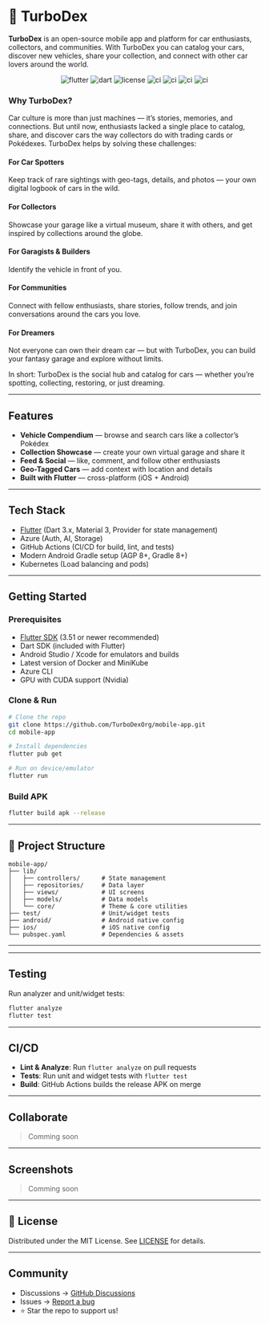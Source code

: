 # 🚗 TurboDex

**TurboDex** is an open-source mobile app and platform for car enthusiasts, collectors, and communities.
With TurboDex you can catalog your cars, discover new vehicles, share your collection, and connect with other car lovers around the world.

<p align="center">
  <img src="https://img.shields.io/badge/Flutter-3.x-blue?logo=flutter" alt="flutter" />
  <img src="https://img.shields.io/badge/Dart-3.x-0175C2?logo=dart" alt="dart" />
  <img src="https://img.shields.io/badge/License-MIT-green.svg" alt="license" />
  <img src="https://img.shields.io/github/actions/workflow/status/Turbo-Dex/mobile_app/app.yml?branch=dev&label=Mobile%20App%20CI" alt="ci" />
  <img src="https://img.shields.io/github/actions/workflow/status/Turbo-Dex/TurboAi/ai.yml?branch=dev&label=Turbo%20Ai%20CI" alt="ci" />
  <img src="https://img.shields.io/github/actions/workflow/status/Turbo-Dex/TurboAi/blur.yml?branch=dev&label=Turbo%20Blur%20CI" alt="ci" />
  <img src="https://img.shields.io/github/actions/workflow/status/Turbo-Dex/backend/infra.yml?label=Backend%20CI" alt="ci" />
</p>

### Why TurboDex?

Car culture is more than just machines — it’s stories, memories, and connections. But until now, enthusiasts lacked a single place to catalog, share, and discover cars the way collectors do with trading cards or Pokédexes. TurboDex helps by solving these challenges:

#### For Car Spotters
Keep track of rare sightings with geo-tags, details, and photos — your own digital logbook of cars in the wild.

#### For Collectors 
Showcase your garage like a virtual museum, share it with others, and get inspired by collections around the globe.

#### For Garagists & Builders
Identify the vehicle in front of you.

#### For Communities
Connect with fellow enthusiasts, share stories, follow trends, and join conversations around the cars you love.

#### For Dreamers 
Not everyone can own their dream car — but with TurboDex, you can build your fantasy garage and explore without limits.

In short: TurboDex is the social hub and catalog for cars — whether you’re spotting, collecting, restoring, or just dreaming.

---

## Features

* **Vehicle Compendium** — browse and search cars like a collector’s Pokédex
* **Collection Showcase** — create your own virtual garage and share it
* **Feed & Social** — like, comment, and follow other enthusiasts
* **Geo-Tagged Cars** — add context with location and details
* **Built with Flutter** — cross-platform (iOS + Android)

---

## Tech Stack

* [Flutter](https://flutter.dev/) (Dart 3.x, Material 3, Provider for state management)
* Azure (Auth, AI, Storage)
* GitHub Actions (CI/CD for build, lint, and tests)
* Modern Android Gradle setup (AGP 8+, Gradle 8+)
* Kubernetes (Load balancing and pods)

---

## Getting Started

### Prerequisites

* [Flutter SDK](https://docs.flutter.dev/get-started/install) (3.51 or newer recommended)
* Dart SDK (included with Flutter)
* Android Studio / Xcode for emulators and builds
* Latest version of Docker and MiniKube
* Azure CLI
* GPU with CUDA support (Nvidia)

### Clone & Run

```bash
# Clone the repo
git clone https://github.com/TurboDexOrg/mobile-app.git
cd mobile-app

# Install dependencies
flutter pub get

# Run on device/emulator
flutter run
```

### Build APK

```bash
flutter build apk --release
```

---

## 📂 Project Structure

```
mobile-app/
├── lib/
│   ├── controllers/      # State management
│   ├── repositories/     # Data layer
│   ├── views/            # UI screens
│   ├── models/           # Data models
│   └── core/             # Theme & core utilities
├── test/                 # Unit/widget tests
├── android/              # Android native config
├── ios/                  # iOS native config
└── pubspec.yaml          # Dependencies & assets
```

---

---

## Testing

Run analyzer and unit/widget tests:

```bash
flutter analyze
flutter test
```

---

## CI/CD

* **Lint & Analyze**: Run `flutter analyze` on pull requests
* **Tests**: Run unit and widget tests with `flutter test`
* **Build**: GitHub Actions builds the release APK on merge

---

## Collaborate

> Comming soon


---

## Screenshots

> Comming soon

---

## 📜 License

Distributed under the MIT License. See [LICENSE](LICENSE) for details.

---

## Community

* Discussions → [GitHub Discussions](https://github.com/TurboDexOrg/mobile-app/discussions)
* Issues → [Report a bug](https://github.com/TurboDexOrg/mobile-app/issues)
* ⭐ Star the repo to support us!
